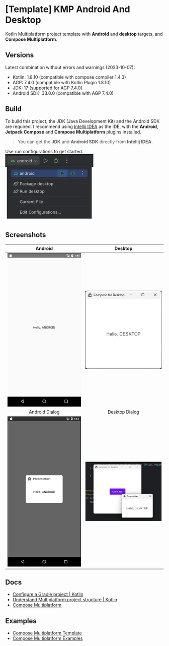 # [Template] KMP Android And Desktop

Kotlin Multiplatform project template with **Android** and **desktop** targets, and **Compose Multiplatform**.

## Versions

Latest combination without errors and warnings (2023-10-07):

- Kotlin: 1.8.10 (compatible with compose compiler 1.4.3)
- AGP: 7.4.0 (compatible with Kotlin Plugin 1.8.10)
- JDK: 17 (supported for AGP 7.4.0)
- Android SDK: 33.0.0 (compatible with AGP 7.4.0)

## Build

To build this project, the JDK (Java Development Kit) and the Android SDK are required. 
I recommend using [Intellij IDEA](https://www.jetbrains.com/idea/download) as the IDE, with the **Android**, **Jetpack Compose** and **Compose Multiplatform** plugins installed.

> You can get the **JDK** and **Android SDK** directly from **Intellij IDEA**.

Use run configurations to get started.
<br> ![run-android.png](screenshots/run-android.png)

## Screenshots

|                        Android                        |                      Desktop                      |
|:-----------------------------------------------------:|:-------------------------------------------------:|
|        ![android.png](screenshots/android.png)        |        ![desktop](screenshots/desktop.png)        |
|                    Android Dialog                     |                  Desktop Dialog                   |
| ![android dialog.png](screenshots/android-dialog.png) | ![desktop dialog](screenshots/desktop-dialog.png) |

## Docs
- [Configure a Gradle project | Kotlin](https://kotlinlang.org/docs/gradle-configure-project.html)
- [Understand Multiplatform project structure | Kotlin](https://kotlinlang.org/docs/multiplatform-discover-project.html)
- [Compose Multiplatform](https://www.jetbrains.com/lp/compose-multiplatform/)

## Examples
- [Compose Multiplatform Template](https://github.com/JetBrains/compose-multiplatform-template)
- [Compose Multiplatform Examples](https://github.com/JetBrains/compose-multiplatform/tree/master/examples)